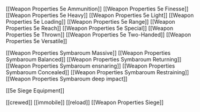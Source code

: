 [[Weapon Properties 5e Ammunition]] 
[[Weapon Properties 5e Finesse]] 
[[Weapon Properties 5e Heavy]]
[[Weapon Properties 5e Light]] 
[[Weapon Properties 5e Loading]] 
[[Weapon Properties 5e Range]] 
[[Weapon Properties 5e Reach]] 
[[Weapon Properties 5e Special]] 
[[Weapon Properties 5e Thrown]] 
[[Weapon Properties 5e Two-Handed]] 
[[Weapon Properties 5e Versatile]] 

[[Weapon Properties Symbaroum Massive]]
[[Weapon Properties Symbaroum Balanced]]
[[Weapon Properties Symbaroum Returning]]
[[Weapon Properties Symbaroum ensnaring]]
[[Weapon Properties Symbaroum Concealed]]
[[Weapon Properties Symbaroum Restraining]]
[[Weapon Properties Symbaroum deep impact]]

[[5e Siege Equipment]]

[[crewed]]
[[immobile]]
[[reload]]
[[Weapon Properties Siege]]
